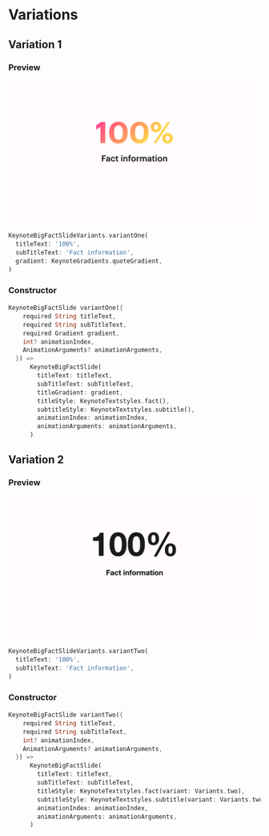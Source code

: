 # Variations

## Variation 1

### Preview

![Big Fact Variation 1](../img/big_fact_one.png)

```dart
KeynoteBigFactSlideVariants.variantOne(
  titleText: '100%',
  subTitleText: 'Fact information',
  gradient: KeynoteGradients.quoteGradient,
)
```

### Constructor

```dart
KeynoteBigFactSlide variantOne({
    required String titleText,
    required String subTitleText,
    required Gradient gradient,
    int? animationIndex,
    AnimationArguments? animationArguments,
  }) =>
      KeynoteBigFactSlide(
        titleText: titleText,
        subTitleText: subTitleText,
        titleGradient: gradient,
        titleStyle: KeynoteTextstyles.fact(),
        subtitleStyle: KeynoteTextstyles.subtitle(),
        animationIndex: animationIndex,
        animationArguments: animationArguments,
      )
```

## Variation 2

### Preview

![Big Fact Variation 2](../img/big_fact_two.png)

```dart
KeynoteBigFactSlideVariants.variantTwo(
  titleText: '100%',
  subTitleText: 'Fact information',
)
```

### Constructor

```dart
KeynoteBigFactSlide variantTwo({
    required String titleText,
    required String subTitleText,
    int? animationIndex,
    AnimationArguments? animationArguments,
  }) =>
      KeynoteBigFactSlide(
        titleText: titleText,
        subTitleText: subTitleText,
        titleStyle: KeynoteTextstyles.fact(variant: Variants.two),
        subtitleStyle: KeynoteTextstyles.subtitle(variant: Variants.two),
        animationIndex: animationIndex,
        animationArguments: animationArguments,
      )
```
